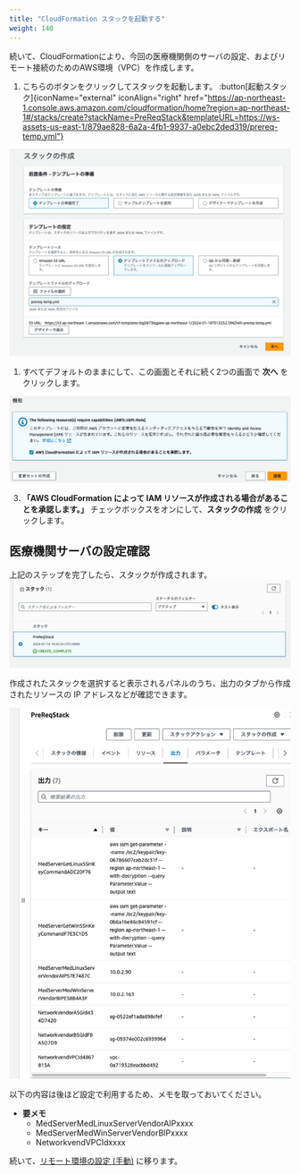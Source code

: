 ```yaml
---
title: "CloudFormation スタックを起動する"
weight: 140
---
```

続いて、CloudFormationにより、今回の医療機関側のサーバの設定、およびリモート接続のためのAWS環境（VPC）を作成します。

1. こちらのボタンをクリックしてスタックを起動します。 :button[起動スタック]{iconName="external" iconAlign="right" href="https://ap-northeast-1.console.aws.amazon.com/cloudformation/home?region=ap-northeast-1#/stacks/create?stackName=PreReqStack&templateURL=https://ws-assets-us-east-1/879ae828-6a2a-4fb1-9937-a0ebc2ded319/prereq-temp.yml"}


![CreateStack](/static/01_PreReq/01_04_CFn/cf_prep_template.png)

1. すべてデフォルトのままにして、この画面とそれに続く2つの画面で **次へ** をクリックします。

![IAMResouce](/static/01_PreReq/01_04_CFn/cf_iam_resource.png)

3. **「AWS CloudFormation によって IAM リソースが作成される場合があることを承認します。」** チェックボックスをオンにして、**スタックの作成** をクリックします。 

## 医療機関サーバの設定確認
上記のステップを完了したら、スタックが作成されます。
![Cf-Complate](/static/01_PreReq/01_04_CFn/cf_complete.png)

作成されたスタックを選択すると表示されるパネルのうち、出力のタブから作成されたリソースの IP アドレスなどが確認できます。

![Cf-Output](/static/01_PreReq/01_04_CFn/cf_output.png)

以下の内容は後ほど設定で利用するため、メモを取っておいてください。

- **要メモ**
  - MedServerMedLinuxServerVendorAIPxxxx
  - MedServerMedWinServerVendorBIPxxxx
  - NetworkvendVPCIdxxxx 

続いて、[リモート環境の設定 (手動)](../../02_RemoteSettingHand/index.md#これから作成するアーキテクチャ) に移ります。